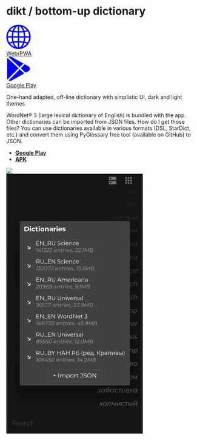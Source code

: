 # dikt / bottom-up dictionary
<p float="left">
  <div float="left">
  <a href="#">
     <img src="https://raw.githubusercontent.com/maxim-saplin/dikt/master/_misc/web.svg" width="64"/>
     </br>
     Web/PWA
  </a>
  </div>
  <div float="left">
  <a href="#">
     <img src="https://raw.githubusercontent.com/maxim-saplin/dikt/master/_misc/google-play.svg" width="64"/>
     </br>
     Google Play
  </a>
  </div>
</p>

One-hand adapted, off-line dictionary with simplistic UI, dark and light themes

WordNet® 3 (large lexical dictionary of English) is bundled with the app. Other dictionaries can be imported from JSON files. How do I get those files? You can use dictionaries available in various formats (DSL, StarDict, etc.) and convert them using PyGlossary free tool (available on GitHub) to JSON.

- **[Google Play](https://play.google.com/store/apps/details?id=com.saplin.dikt)**
- **[APK](https://github.com/maxim-saplin/dikt/releases/download/1.0.1/dikt.apk)**
 


<img align="left" src="https://raw.githubusercontent.com/maxim-saplin/dikt/master/_misc/1.gif" width="360"/>
<img align="left" src="https://raw.githubusercontent.com/maxim-saplin/dikt/master/_misc/2.gif" width="360"/>
